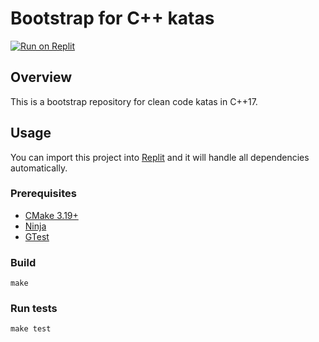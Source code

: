 # Bootstrap for C++ katas

[![Run on Replit](https://replit.com/badge/github/megabyde/bootstrap-cpp-kata)](https://replit.com/new/github/megabyde/bootstrap-cpp-kata)

## Overview

This is a bootstrap repository for clean code katas in C++17.

## Usage

You can import this project into [Replit](https://replit.com)
and it will handle all dependencies automatically.

### Prerequisites

* [CMake 3.19+](https://cmake.org)
* [Ninja](https://ninja-build.org)
* [GTest](https://github.com/google/googletest)

### Build

```console
make
```

### Run tests

```console
make test
```
